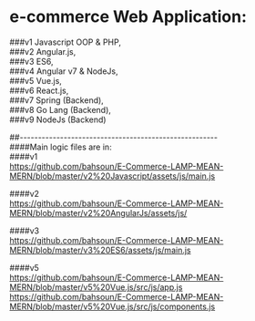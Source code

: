 # e-commerce Web Application:  
 ###v1 Javascript OOP & PHP,  
 ###v2 Angular.js,   
 ###v3 ES6,  
 ###v4 Angular v7 & NodeJs,    
 ###v5 Vue.js,  
 ###v6 React.js,   
 ###v7 Spring (Backend),    
 ###v8 Go Lang (Backend),  
 ###v9 NodeJs (Backend)
 
##------------------------------------------------------  
####Main logic files are in:  
####v1  
https://github.com/bahsoun/E-Commerce-LAMP-MEAN-MERN/blob/master/v2%20Javascript/assets/js/main.js  
  
####v2  
https://github.com/bahsoun/E-Commerce-LAMP-MEAN-MERN/blob/master/v2%20AngularJs/assets/js/  
  
####v3  
https://github.com/bahsoun/E-Commerce-LAMP-MEAN-MERN/blob/master/v3%20ES6/assets/js/main.js  
  
####v5  
https://github.com/bahsoun/E-Commerce-LAMP-MEAN-MERN/blob/master/v5%20Vue.js/src/js/app.js
https://github.com/bahsoun/E-Commerce-LAMP-MEAN-MERN/blob/master/v5%20Vue.js/src/js/components.js  
